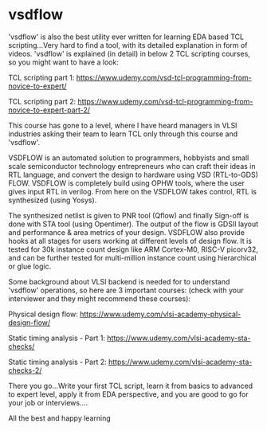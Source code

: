 # vsdflow
'vsdflow' is also the best utility ever written for learning EDA based TCL scripting...Very hard to find a tool, with its detailed explanation in form of videos. 'vsdflow' is explained (in detail) in below 2 TCL scripting courses, so you might want to have a look:

TCL scripting part 1:
https://www.udemy.com/vsd-tcl-programming-from-novice-to-expert/

TCL scripting part 2:
https://www.udemy.com/vsd-tcl-programming-from-novice-to-expert-part-2/

This course has gone to a level, where I have heard managers in VLSI industries asking their team to learn TCL only through this course and 'vsdflow'.

VSDFLOW  is  an  automated  solution  to  programmers, hobbyists and small scale semiconductor technology entrepreneurs who can craft their ideas in RTL language, and convert the design to hardware using VSD (RTL-to-GDS) FLOW. VSDFLOW  is  completely  build  using OPHW tools, where the user gives input RTL in verilog. From here on the VSDFLOW takes control, RTL is synthesized (using Yosys).

The synthesized netlist is given to PNR tool (Qflow) and finally Sign-off is done with STA tool (using Opentimer). The output of the flow is GDSII layout and performance & area metrics of your design. VSDFLOW also provide hooks at all stages for users working at different levels of design flow. It is tested for 30k instance count design like ARM Cortex-M0, RISC-V picorv32, and can be further tested for multi-million instance count using hierarchical or glue logic.

Some background about VLSI backend is needed for to understand 'vsdflow' operations, so here are 3 important courses: (check with your interviewer and they might recommend these courses):

Physical design flow:
https://www.udemy.com/vlsi-academy-physical-design-flow/

Static timing analysis - Part 1:
https://www.udemy.com/vlsi-academy-sta-checks/

Static timing analysis - Part 2:
https://www.udemy.com/vlsi-academy-sta-checks-2/

There you go...Write your first TCL script, learn it from basics to advanced to expert level, apply it from EDA perspective, and you are good to go for your job or interviews....

All the best and happy learning

